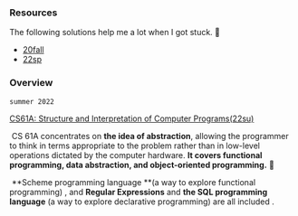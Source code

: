 ### Resources

The following solutions help me a lot when I got stuck. 🎉

* [20fall](https://github.com/kckckcd/cs-61a-fall2020-)
* [22sp](https://github.com/caiscoding/CS61A-Spring2022)

### Overview

`summer 2022`

[CS61A: Structure and Interpretation of Computer Programs(22su)](https://github.com/MartinLwx/CS61A-Fall-2021-UCB) 

​	CS 61A concentrates on **the idea of abstraction**, allowing the programmer to think in terms appropriate to the problem rather than in low-level operations dictated by the computer hardware. **It covers functional programming, data abstraction, and object-oriented programming.** 🎇

​	**Scheme programming language **(a way to explore functional programming) , and **Regular Expressions** and **the SQL programming language** (a way to explore declarative programming) are all included .

